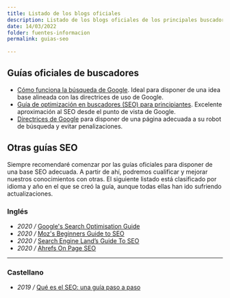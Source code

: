 ```yaml
---
title: Listado de los blogs oficiales
description: Listado de los blogs oficiales de los principales buscadores
date: 14/03/2022
folder: fuentes-informacion
permalink: guias-seo
  
---
```


## Guías oficiales de buscadores

- [Cómo funciona la búsqueda de Google](https://developers.google.com/search/docs/beginner/how-search-works?hl=es). Ideal para disponer de una idea base alineada con las directrices de uso de Google.
- [Guía de optimización en buscadores (SEO) para principiantes](https://developers.google.com/search/docs/beginner/seo-starter-guide?hl=es). Excelente aproximación al SEO desde el punto de vista de Google.
- [Directrices de Google](https://developers.google.com/search/docs/advanced/guidelines/overview?hl=es) para disponer de una página adecuada a su robot de búsqueda y evitar penalizaciones.

## Otras guías SEO

Siempre recomendaré comenzar por las guías oficiales para disponer de una base SEO adecuada. A partir de ahí, podremos cualificar y mejorar nuestros conocimientos con otras. El siguiente listado está clasificado por idioma y año en el que se creó la guía, aunque todas ellas han ido sufriendo actualizaciones.

### Inglés 

-   _2020 /_  [Google's Search Optimisation Guide](https://static.googleusercontent.com/media/www.google.com/en//webmasters/docs/search-engine-optimization-starter-guide.pdf)
-   _2020 /_  [Moz's Beginners Guide to SEO](https://moz.com/beginners-guide-to-seo)
-   _2020 /_  [Search Engine Land’s Guide To SEO](http://searchengineland.com/guide/seo)
-   _2020 /_  [Ahrefs On Page SEO](https://ahrefs.com/blog/on-page-seo/)

----------

### Castellano

-   _2019 /_  [Qué es el SEO: una guía paso a paso](https://neilpatel.com/es/que-es-seo-una-guia-paso-a-paso/)

<!--stackedit_data:
eyJoaXN0b3J5IjpbODQ0NTk2NDg1LC0xMzUzMTUzMDVdfQ==
-->